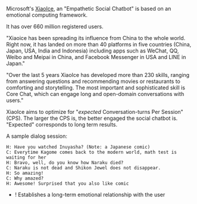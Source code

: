 Microsoft's [XiaoIce](https://en.wikipedia.org/wiki/Xiaoice), an "Empathetic Social Chatbot" is based on an emotional computing framework. 

It has over 660 million registered users.

"Xiaoice has been spreading its influence from China to the whole world. Right now, it has landed on more than 40 platforms in five countries (China, Japan, USA, India and Indonesia) including apps such as WeChat, QQ, Weibo and Meipai in China, and Facebook Messenger in USA and LINE in Japan."

"Over the last 5 years XiaoIce has developed more than 230 skills, ranging from answering questions and recommending movies or restaurants to comforting and storytelling. The most important and sophisticated skill is Core Chat, which can engage long and open-domain conversations with users."

XiaoIce aims to optimize for "_expected_ Conversation-turns Per Session" (CPS). The larger the CPS is, the better engaged the social chatbot is. "Expected" corresponds to long term results.

A sample dialog session:
~~~
H: Have you watched Inuyasha? (Note: a Japanese comic)
C: Everytime Kagome comes back to the modern world, math test is waiting for her
H: Bravo, well, do you know how Naraku died?
C: Naraku is not dead and Shikon Jewel does not disappear.
H: So amazing!
C: Why amazed?
H: Awesome! Surprised that you also like comic 
~~~ 

+ ! Establishes a long-term emotional relationship with the user
